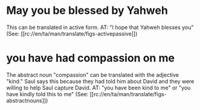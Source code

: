 # May you be blessed by Yahweh

This can be translated in active form. AT: "I hope that Yahweh blesses you" (See: [[rc://en/ta/man/translate/figs-activepassive]])

# you have had compassion on me

The abstract noun "compassion" can be translated with the adjective "kind." Saul says this because they had told him about David and they were willing to help Saul capture David. AT: "you have been kind to me" or "you have kindly told this to me" (See: [[rc://en/ta/man/translate/figs-abstractnouns]])

